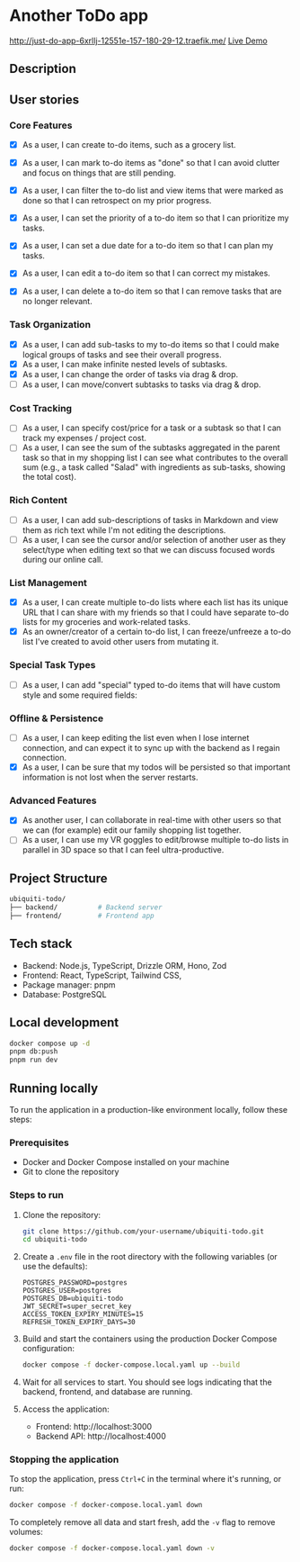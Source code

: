 # Another ToDo app

http://just-do-app-6xrllj-12551e-157-180-29-12.traefik.me/
[Live Demo](http://just-do-app-6xrllj-12551e-157-180-29-12.traefik.me/)


## Description

## User stories

### Core Features

- [x] As a user, I can create to-do items, such as a grocery list.
- [x] As a user, I can mark to-do items as "done" so that I can avoid clutter and focus on things that are still pending.
- [x] As a user, I can filter the to-do list and view items that were marked as done so that I can retrospect on my prior progress.
- [x] As a user, I can set the priority of a to-do item so that I can prioritize my tasks.
- [x] As a user, I can set a due date for a to-do item so that I can plan my tasks.
- [x] As a user, I can edit a to-do item so that I can correct my mistakes.
- [x] As a user, I can delete a to-do item so that I can remove tasks that are no longer relevant.


### Task Organization

- [x] As a user, I can add sub-tasks to my to-do items so that I could make logical groups of tasks and see their overall progress.
- [x] As a user, I can make infinite nested levels of subtasks.
- [x] As a user, I can change the order of tasks via drag & drop.
- [ ] As a user, I can move/convert subtasks to tasks via drag & drop.

### Cost Tracking

- [ ] As a user, I can specify cost/price for a task or a subtask so that I can track my expenses / project cost.
- [ ] As a user, I can see the sum of the subtasks aggregated in the parent task so that in my shopping list I can see what contributes to the overall sum (e.g., a task called "Salad" with ingredients as sub-tasks, showing the total cost).

### Rich Content

- [ ] As a user, I can add sub-descriptions of tasks in Markdown and view them as rich text while I'm not editing the descriptions.
- [ ] As a user, I can see the cursor and/or selection of another user as they select/type when editing text so that we can discuss focused words during our online call.

### List Management

- [x] As a user, I can create multiple to-do lists where each list has its unique URL that I can share with my friends so that I could have separate to-do lists for my groceries and work-related tasks.
- [x] As an owner/creator of a certain to-do list, I can freeze/unfreeze a to-do list I've created to avoid other users from mutating it.

### Special Task Types

- [ ] As a user, I can add "special" typed to-do items that will have custom style and some required fields:

### Offline & Persistence

- [ ] As a user, I can keep editing the list even when I lose internet connection, and can expect it to sync up with the backend as I regain connection.
- [x] As a user, I can be sure that my todos will be persisted so that important information is not lost when the server restarts.

### Advanced Features

- [x] As another user, I can collaborate in real-time with other users so that we can (for example) edit our family shopping list together.
- [ ] As a user, I can use my VR goggles to edit/browse multiple to-do lists in parallel in 3D space so that I can feel ultra-productive.

## Project Structure

```sh
ubiquiti-todo/
├── backend/          # Backend server
├── frontend/         # Frontend app
```

## Tech stack

- Backend: Node.js, TypeScript, Drizzle ORM, Hono, Zod
- Frontend: React, TypeScript, Tailwind CSS,
- Package manager: pnpm
- Database: PostgreSQL

## Local development

```bash
docker compose up -d
pnpm db:push
pnpm run dev
```

## Running locally

To run the application in a production-like environment locally, follow these steps:

### Prerequisites

- Docker and Docker Compose installed on your machine
- Git to clone the repository

### Steps to run

1. Clone the repository:
   ```bash
   git clone https://github.com/your-username/ubiquiti-todo.git
   cd ubiquiti-todo
   ```

2. Create a `.env` file in the root directory with the following variables (or use the defaults):
   ```
   POSTGRES_PASSWORD=postgres
   POSTGRES_USER=postgres
   POSTGRES_DB=ubiquiti-todo
   JWT_SECRET=super_secret_key
   ACCESS_TOKEN_EXPIRY_MINUTES=15
   REFRESH_TOKEN_EXPIRY_DAYS=30
   ```

3. Build and start the containers using the production Docker Compose configuration:
   ```bash
   docker compose -f docker-compose.local.yaml up --build
   ```

4. Wait for all services to start. You should see logs indicating that the backend, frontend, and database are running.

5. Access the application:
   - Frontend: http://localhost:3000
   - Backend API: http://localhost:4000

### Stopping the application

To stop the application, press `Ctrl+C` in the terminal where it's running, or run:
```bash
docker compose -f docker-compose.local.yaml down
```

To completely remove all data and start fresh, add the `-v` flag to remove volumes:
```bash
docker compose -f docker-compose.local.yaml down -v
```
